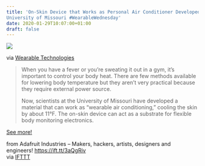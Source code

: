 ```yaml
---
title: 'On-Skin Device that Works as Personal Air Conditioner Developed by
University of Missouri #WearableWednesday'
date: 2020-01-29T10:07:00+01:00
draft: false
---
```


![](https://cdn-blog.adafruit.com/uploads/2020/01/On-Skin-personal-ac-1-600x368.png)

via [Wearable Technologies](https://www.wearable-technologies.com/2020/01/university-of-missouri-engineers-develop-on-skin-device-that-works-as-personal-air-conditioner/)

> When you have a fever or you’re sweating it out in a gym, it’s important to control your body heat. There are few methods available for lowering body temperature but they aren’t very practical because they require external power source.
> 
> Now, scientists at the University of Missouri have developed a material that can work as “wearable air conditioning,” cooling the skin by about 11°F. The on-skin device can act as a substrate for flexible body monitoring electronics.

[See more!](https://www.wearable-technologies.com/2020/01/university-of-missouri-engineers-develop-on-skin-device-that-works-as-personal-air-conditioner/)

  
  
from Adafruit Industries – Makers, hackers, artists, designers and engineers! https://ift.tt/3aQgRiv  
via [IFTTT](https://ifttt.com/?ref=da&site=blogger)